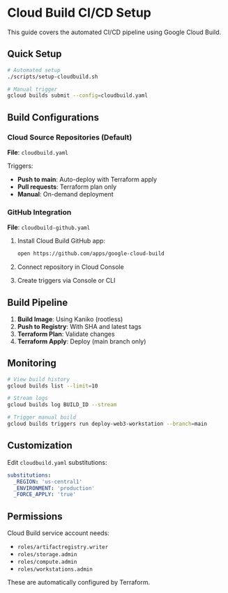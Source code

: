 # Cloud Build CI/CD Setup

This guide covers the automated CI/CD pipeline using Google Cloud Build.

## Quick Setup

```bash
# Automated setup
./scripts/setup-cloudbuild.sh

# Manual trigger
gcloud builds submit --config=cloudbuild.yaml
```

## Build Configurations

### Cloud Source Repositories (Default)

**File**: `cloudbuild.yaml`

Triggers:
- **Push to main**: Auto-deploy with Terraform apply
- **Pull requests**: Terraform plan only
- **Manual**: On-demand deployment

### GitHub Integration

**File**: `cloudbuild-github.yaml`

1. Install Cloud Build GitHub app:
   ```bash
   open https://github.com/apps/google-cloud-build
   ```

2. Connect repository in Cloud Console

3. Create triggers via Console or CLI

## Build Pipeline

1. **Build Image**: Using Kaniko (rootless)
2. **Push to Registry**: With SHA and latest tags
3. **Terraform Plan**: Validate changes
4. **Terraform Apply**: Deploy (main branch only)

## Monitoring

```bash
# View build history
gcloud builds list --limit=10

# Stream logs
gcloud builds log BUILD_ID --stream

# Trigger manual build
gcloud builds triggers run deploy-web3-workstation --branch=main
```

## Customization

Edit `cloudbuild.yaml` substitutions:

```yaml
substitutions:
  _REGION: 'us-central1'
  _ENVIRONMENT: 'production'
  _FORCE_APPLY: 'true'
```

## Permissions

Cloud Build service account needs:
- `roles/artifactregistry.writer`
- `roles/storage.admin`
- `roles/compute.admin`
- `roles/workstations.admin`

These are automatically configured by Terraform.